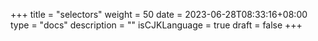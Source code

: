 +++
title = "selectors"
weight = 50
date = 2023-06-28T08:33:16+08:00
type = "docs"
description = ""
isCJKLanguage = true
draft = false
+++